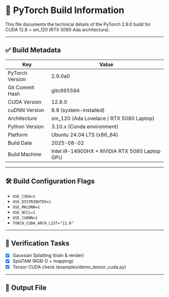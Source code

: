 # 🔧 PyTorch Build Information

This file documents the technical details of the PyTorch 2.9.0 build for CUDA 12.8 + sm_120 (RTX 5080 Ada architecture).

---

## ✅ Build Metadata

| Key               | Value                                     |
|------------------|-------------------------------------------|
| PyTorch Version   | 2.9.0a0                                   |
| Git Commit Hash   | gitc665594                                |
| CUDA Version      | 12.8.0                                    |
| cuDNN Version     | 8.9 (system-installed)                    |
| Architecture      | sm_120 (Ada Lovelace / RTX 5080 Laptop)  |
| Python Version    | 3.10.x (Conda environment)                |
| Platform          | Ubuntu 24.04 LTS (x86_64)                 |
| Build Date        | 2025-08-02                                |
| Build Machine     | Intel i9-14900HX + NVIDIA RTX 5080 Laptop GPU |

---

## 🛠 Build Configuration Flags

- `USE_CUDA=1`
- `USE_DISTRIBUTED=1`
- `USE_MKLDNN=1`
- `USE_NCCL=1`
- `USE_CUDNN=1`
- `TORCH_CUDA_ARCH_LIST="12.0"`

---

## 🧪 Verification Tasks

- [x] Gaussian Splatting (train & render)
- [x] SplaTAM (RGB-D + mapping)
- [x] Tensor CUDA check (examples/demo_tensor_cuda.py)

---

## 📁 Output File

